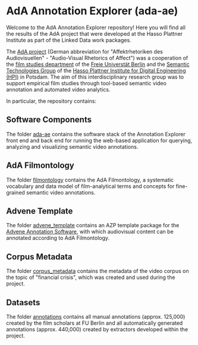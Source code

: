# AdA Annotation Explorer (ada-ae)

Welcome to the AdA Annotation Explorer repository! Here you will find all the results of the AdA project that were developed at the Hasso Plattner Institute as part of the Linked Data work packages.

The [AdA project](https://projectada.github.io/) (German abbreviation for "Affektrhetoriken des Audiovisuellen" - "Audio-Visual Rhetorics of Affect") was a cooperation of the [film studies department](https://www.ada.cinepoetics.fu-berlin.de/en/index.html) of the [Freie Universtät Berlin](https://www.fu-berlin.de/en/) and the [Semantic Technologies Group](https://hpi.de/meinel/knowledge-tech/former-topics/semantics.html) of the [Hasso Plattner Institute for Digital Engineering (HPI)](https://hpi.de/de/index.html) in Potsdam. The aim of this interdisciplinary research group was to support empirical film studies through tool-based semantic video annotation and automated video analytics.

In particular, the repository contains:

## Software Components

The folder [ada-ae](ada-ae/) contains the software stack of the Annotation Explorer front end and back end for running the web-based application for querying, analyzing and visualizing semantic video annotations.

## AdA Filmontology

The folder [filmontology](filmontology/) contains the AdA Filmontology, a systematic vocabulary and data model of film-analytical terms and concepts for fine-grained semantic video annotations.

## Advene Template

The folder [advene_template](advene_template/) contains an AZP template package for the [Advene Annotation Software](https://github.com/oaubert/advene), with which audiovisual content can be annotated according to AdA Filmontology.

## Corpus Metadata

The folder [corpus_metadata](corpus_metadata/) contains the metadata of the video corpus on the topic of "financial crisis", which was created and used during the project. 

## Datasets

The folder [annotations](annotations/) contains all manual annotations (approx. 125,000) created by the film scholars at FU Berlin and all automatically generated annotations (approx. 440,000) created by extractors developed within the project.

